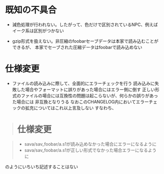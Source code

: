 # 既知の不具合

* 減色処理が行われない。したがって、色だけで区別されているNPC、例えばイーク系は区別がつかない

* gzip形式を扱えない。非圧縮のfoobarセーブデータは本家で読み込むことができるが、
  本家でセーブされた圧縮データはfoobarで読み込めない



# 仕様変更

* ファイルの読み込みに際して、全面的にエラーチェックを行う
  読み込みに失敗した場合やフォーマットに誤りがあった場合にはエラー側に倒す
  正しい形式のファイルの場合には互換性の問題は起こらないが、何らかの誤りがあった場合には
  非互換となりうる
  なおこのCHANGELOG内においてエラーチェックの拡充についてはこれ以上言及しない
  すなわち、

> # 仕様変更

> * sava/sav_foobar/a.s1が読み込めなかった場合にエラーになるように
> * sava/sav_foobar/a.s1が正しい形式でなかった場合エラーになるように

  のようにいちいち記述することはない

